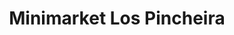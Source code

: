 ---
title: "Minimarket Los Pincheira"
url: /isla-mocha/minimarket-los-pincheira/
shop: Supermarkt
---
